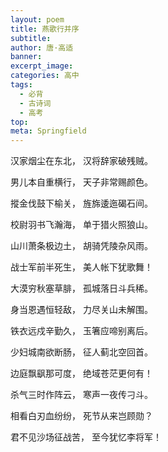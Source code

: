 ```yaml
---
layout: poem
title: 燕歌行并序
subtitle: 
author: 唐·高适
banner: 
excerpt_image: 
categories: 高中
tags:
  - 必背
  - 古诗词
  - 高考
top: 
meta: Springfield
---
```




汉家烟尘在东北， 汉将辞家破残贼。

男儿本自重横行， 天子非常赐颜色。

摐金伐鼓下榆关， 旌旆逶迤碣石间。

校尉羽书飞瀚海， 单于猎火照狼山。

山川萧条极边土， 胡骑凭陵杂风雨。

战士军前半死生， 美人帐下犹歌舞！

大漠穷秋塞草腓， 孤城落日斗兵稀。

身当恩遇恒轻敌， 力尽关山未解围。

铁衣远戍辛勤久， 玉箸应啼别离后。

少妇城南欲断肠， 征人蓟北空回首。

边庭飘飖那可度， 绝域苍茫更何有！

杀气三时作阵云， 寒声一夜传刁斗。

相看白刃血纷纷， 死节从来岂顾勋？

君不见沙场征战苦， 至今犹忆李将军！